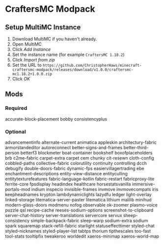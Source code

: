 # CraftersMC Modpack

## Setup MultiMC Instance
1. Download MultiMC if you haven't already.
1. Open MultiMC
1. Click *Add Instance*
1. Set the instance name (for example `CraftersMC 1.18.2`)
1. Click *Import from zip*
1. Set the URL to `https://github.com/ChristopherHaws/minecraft-craftersmc-modpack/releases/download/v1.0.0/craftersmc-mc1.18.2+1.0.0.zip`
1. Click *OK*

## Mods
### Required
accurate-block-placement
bobby
consistencyplus

### Optional
advancementinfo
alternate-current
animatica
appleskin
architectury-fabric
armorstandeditor
autoreconnect
better-signs-and-frames
better-third-person
betterf3
blockmeter
boat-container
bookshelf
boxofplaceholders
brb
c2me-fabric
carpet-extra
carpet
cem
chunky
cit-resewn
cloth-config
cobbled-paths
collective-fabric
colorutility
continuity
controlling
dcch
debugify
double-doors-fabric
dynamic-fps
easiervillagertrading
ebe
enchantment-descriptions
entity-view-distance
entityculling
entitytexturefeatures
fabric-language-kotlin
fabric-restart
fabricproxy-lite
ferrite-core
fpsdisplay
headindex
healthcare
horsestatsvanilla
immersive-portals-mod
indium
inspecio
invisible-frames
invmove
invmovecompats
iris
keepheadnames
krypton
lambdynamiclights
lazydfu
ledger
light-overlay
linked-storage
litematica-server-paster
litematica
lithium
malilib
minihud
modern-glass-doors
modmenu
nofog
observable
ok-zoomer
plasmo-voice
puzzle
qsl
recipe-cache
reeses-sodium-options
screenshot-to-clipboard
server-chat-history
server-translations
servercore
servux
sheep-consistency
simple-backpack-fabric
sleep-warp
sodium-extra
sodium
spark
squaremap
stack-refill-fabric
starlight
statuseffecttimer
styled-chat
styled-nicknames
styled-player-list
tabtps
thorium
tipthescales
too-fast
tool-stats
tooltipfix
tweakeroo
worldedit
xaeros-minimap
xaeros-world-map